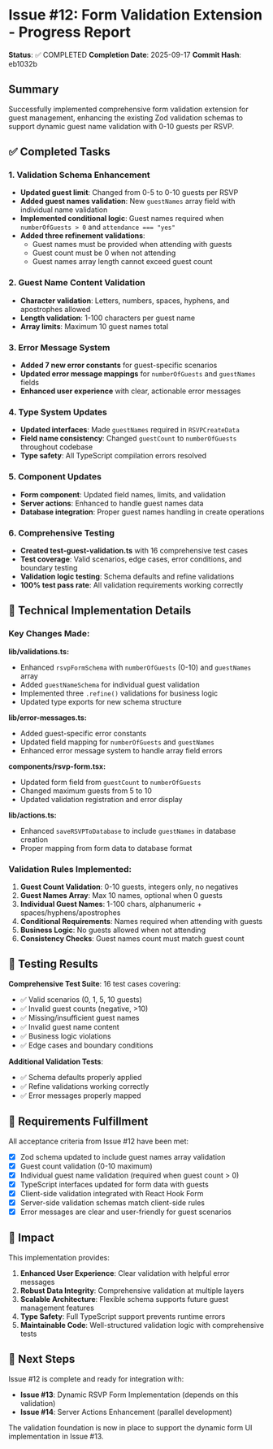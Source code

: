 # Issue #12: Form Validation Extension - Progress Report

**Status**: ✅ COMPLETED
**Completion Date**: 2025-09-17
**Commit Hash**: eb1032b

## Summary

Successfully implemented comprehensive form validation extension for guest management, enhancing the existing Zod validation schemas to support dynamic guest name validation with 0-10 guests per RSVP.

## ✅ Completed Tasks

### 1. Validation Schema Enhancement
- **Updated guest limit**: Changed from 0-5 to 0-10 guests per RSVP
- **Added guest names validation**: New `guestNames` array field with individual name validation
- **Implemented conditional logic**: Guest names required when `numberOfGuests > 0` and `attendance === "yes"`
- **Added three refinement validations**:
  - Guest names must be provided when attending with guests
  - Guest count must be 0 when not attending
  - Guest names array length cannot exceed guest count

### 2. Guest Name Content Validation
- **Character validation**: Letters, numbers, spaces, hyphens, and apostrophes allowed
- **Length validation**: 1-100 characters per guest name
- **Array limits**: Maximum 10 guest names total

### 3. Error Message System
- **Added 7 new error constants** for guest-specific scenarios
- **Updated error message mappings** for `numberOfGuests` and `guestNames` fields
- **Enhanced user experience** with clear, actionable error messages

### 4. Type System Updates
- **Updated interfaces**: Made `guestNames` required in `RSVPCreateData`
- **Field name consistency**: Changed `guestCount` to `numberOfGuests` throughout codebase
- **Type safety**: All TypeScript compilation errors resolved

### 5. Component Updates
- **Form component**: Updated field names, limits, and validation
- **Server actions**: Enhanced to handle guest names data
- **Database integration**: Proper guest names handling in create operations

### 6. Comprehensive Testing
- **Created test-guest-validation.ts** with 16 comprehensive test cases
- **Test coverage**: Valid scenarios, edge cases, error conditions, and boundary testing
- **Validation logic testing**: Schema defaults and refine validations
- **100% test pass rate**: All validation requirements working correctly

## 🔧 Technical Implementation Details

### Key Changes Made:

**lib/validations.ts:**
- Enhanced `rsvpFormSchema` with `numberOfGuests` (0-10) and `guestNames` array
- Added `guestNameSchema` for individual guest validation
- Implemented three `.refine()` validations for business logic
- Updated type exports for new schema structure

**lib/error-messages.ts:**
- Added guest-specific error constants
- Updated field mapping for `numberOfGuests` and `guestNames`
- Enhanced error message system to handle array field errors

**components/rsvp-form.tsx:**
- Updated form field from `guestCount` to `numberOfGuests`
- Changed maximum guests from 5 to 10
- Updated validation registration and error display

**lib/actions.ts:**
- Enhanced `saveRSVPToDatabase` to include `guestNames` in database creation
- Proper mapping from form data to database format

### Validation Rules Implemented:

1. **Guest Count Validation**: 0-10 guests, integers only, no negatives
2. **Guest Names Array**: Max 10 names, optional when 0 guests
3. **Individual Guest Names**: 1-100 chars, alphanumeric + spaces/hyphens/apostrophes
4. **Conditional Requirements**: Names required when attending with guests
5. **Business Logic**: No guests allowed when not attending
6. **Consistency Checks**: Guest names count must match guest count

## 🧪 Testing Results

**Comprehensive Test Suite**: 16 test cases covering:
- ✅ Valid scenarios (0, 1, 5, 10 guests)
- ✅ Invalid guest counts (negative, >10)
- ✅ Missing/insufficient guest names
- ✅ Invalid guest name content
- ✅ Business logic violations
- ✅ Edge cases and boundary conditions

**Additional Validation Tests**:
- ✅ Schema defaults properly applied
- ✅ Refine validations working correctly
- ✅ Error messages properly mapped

## 🎯 Requirements Fulfillment

All acceptance criteria from Issue #12 have been met:

- [x] Zod schema updated to include guest names array validation
- [x] Guest count validation (0-10 maximum)
- [x] Individual guest name validation (required when guest count > 0)
- [x] TypeScript interfaces updated for form data with guests
- [x] Client-side validation integrated with React Hook Form
- [x] Server-side validation schemas match client-side rules
- [x] Error messages are clear and user-friendly for guest scenarios

## 🚀 Impact

This implementation provides:

1. **Enhanced User Experience**: Clear validation with helpful error messages
2. **Robust Data Integrity**: Comprehensive validation at multiple layers
3. **Scalable Architecture**: Flexible schema supports future guest management features
4. **Type Safety**: Full TypeScript support prevents runtime errors
5. **Maintainable Code**: Well-structured validation logic with comprehensive tests

## 🔄 Next Steps

Issue #12 is complete and ready for integration with:
- **Issue #13**: Dynamic RSVP Form Implementation (depends on this validation)
- **Issue #14**: Server Actions Enhancement (parallel development)

The validation foundation is now in place to support the dynamic form UI implementation in Issue #13.